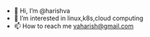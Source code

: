 - 👋 Hi, I’m @harishva
- 👀 I’m interested in linux,k8s,cloud computing 
- 📫 How to reach me vaharish@gmail.com

<!---
harishva/harishva is a ✨ special ✨ repository because its `README.md` (this file) appears on your GitHub profile.
You can click the Preview link to take a look at your changes.
--->
